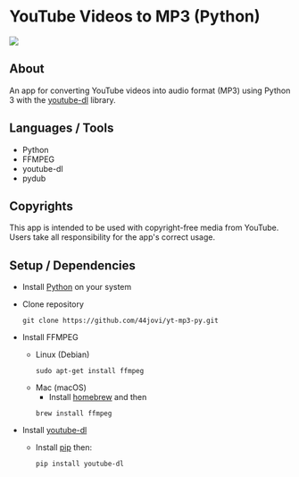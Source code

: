 # YouTube Videos to MP3 (Python)

<img src="https://img.shields.io/badge/python-3670A0?style=for-the-badge&logo=python&logoColor=ffdd54"/>

## About

An app for converting YouTube videos into audio format (MP3) using Python 3 with the [youtube-dl](https://github.com/ytdl-org/youtube-dl) library.

## Languages / Tools

- Python
- FFMPEG
- youtube-dl
- pydub

## Copyrights

This app is intended to be used with copyright-free media from YouTube. Users take all responsibility for the app's correct usage.

## Setup / Dependencies

- Install [Python](https://www.python.org/downloads/) on your system

- Clone repository
  ```
  git clone https://github.com/44jovi/yt-mp3-py.git
  ```
- Install FFMPEG

  - Linux (Debian)
    ```
    sudo apt-get install ffmpeg
    ```
  - Mac (macOS)
    - Install [homebrew](https://brew.sh/) and then
    ```
    brew install ffmpeg
    ```

- Install [youtube-dl](https://github.com/ytdl-org/youtube-dl)
  - Install [pip](https://pypi.org/project/pip/) then:
    ```
    pip install youtube-dl
    ```
